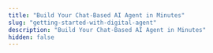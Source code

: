 ```yaml
---
title: "Build Your Chat-Based AI Agent in Minutes"
slug: "getting-started-with-digital-agent"
description: "Build Your Chat-Based AI Agent in Minutes"
hidden: false
---
```

